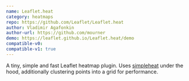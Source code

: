 ```yaml
---
name: Leaflet.heat
category: heatmaps
repo: https://github.com/Leaflet/Leaflet.heat
author: Vladimir Agafonkin
author-url: https://github.com/mourner
demo: https://leaflet.github.io/Leaflet.heat/demo
compatible-v0:
compatible-v1: true
---
```


A tiny, simple and fast Leaflet heatmap plugin. Uses <a href="https://github.com/mourner/simpleheat">simpleheat</a> under the hood, additionally clustering points into a grid for performance.
